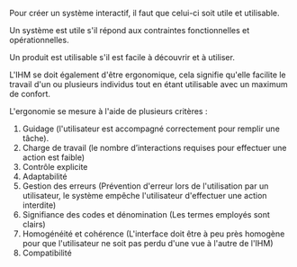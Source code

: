Pour créer un système interactif, il faut que celui-ci soit utile et utilisable.

Un système est utile s'il répond aux contraintes fonctionnelles et opérationnelles.

Un produit est utilisable s'il est facile à découvrir et à utiliser.

L'IHM se doit également d'être ergonomique, cela signifie qu'elle facilite le travail d'un ou plusieurs individus tout en étant utilisable avec un maximum de confort.

L'ergonomie se mesure à l'aide de plusieurs critères :
1. Guidage (l'utilisateur est accompagné correctement pour remplir une tâche).
2. Charge de travail (le nombre d’interactions requises pour effectuer une action est faible)
3. Contrôle explicite
4. Adaptabilité
5. Gestion des erreurs (Prévention d'erreur lors de l'utilisation par un utilisateur, le système empêche l'utilisateur d'effectuer une action interdite)
6. Signifiance des codes et dénomination (Les termes employés sont clairs)
7. Homogénéité et cohérence (L'interface doit être à peu près homogène pour que l'utilisateur ne soit pas perdu d'une vue à l'autre de l'IHM)
8. Compatibilité

##